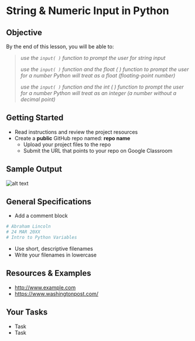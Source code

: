 
# String & Numeric Input in Python

## Objective

By the end of this lesson, you will be able to:

> *use the `input( )` function to prompt the user for string input*
>
>  *use the `input( )` function and the float ( ) function to prompt the user for a number Python will treat as a float (floating-point number)*
>
>  *use the `input( )` function and the int ( ) function to prompt the user for a number Python will treat as an integer (a number without a decimal point)*

## Getting Started

- Read instructions and review the project resources
- Create a **public** GitHub repo named: **repo name**
    - Upload your project files to the repo
    - Submit the URL that points to your repo on Google Classroom

## Sample Output

![alt text](image.jpg)



## General Specifications

- Add a comment block 
```python
# Abraham Lincoln
# 24 MAR 20XX
# Intro to Python Variables
```
- Use short, descriptive filenames
- Write your filenames in lowercase

## Resources & Examples

- http://www.example.com
- https://www.washingtonpost.com/

## Your Tasks

- Task
- Task

